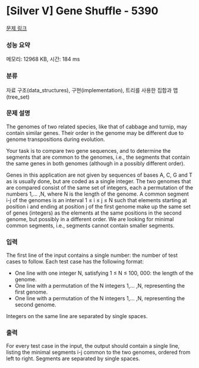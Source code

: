 # [Silver V] Gene Shuffle - 5390 

[문제 링크](https://www.acmicpc.net/problem/5390) 

### 성능 요약

메모리: 12968 KB, 시간: 184 ms

### 분류

자료 구조(data_structures), 구현(implementation), 트리를 사용한 집합과 맵(tree_set)

### 문제 설명

<p>The genomes of two related species, like that of cabbage and turnip, may contain similar genes. Their order in the genome may be different due to genome transpositions during evolution.</p>

<p>Your task is to compare two gene sequences, and to determine the segments that are common to the genomes, i.e., the segments that contain the same genes in both genomes (although in a possibly different order).</p>

<p>Genes in this application are not given by sequences of bases A, C, G and T as is usually done, but are coded as a single integer. The two genomes that are compared consist of the same set of integers, each a permutation of the numbers 1,... ,N, where N is the length of the genome. A common segment i-j of the genomes is an interval 1 ≤ i ≤ j ≤ N such that elements starting at position i and ending at position j of the first genome make up the same set of genes (integers) as the elements at the same positions in the second genome, but possibly in a different order. We are looking for minimal common segments, i.e., segments cannot contain smaller segments.</p>

### 입력 

 <p>The first line of the input contains a single number: the number of test cases to follow. Each test case has the following format:</p>

<ul>
	<li>One line with one integer N, satisfying 1 ≤ N ≤ 100, 000: the length of the genome.</li>
	<li>One line with a permutation of the N integers 1,... ,N, representing the first genome.</li>
	<li>One line with a permutation of the N integers 1,... ,N, representing the second genome.</li>
</ul>

<p>Integers on the same line are separated by single spaces.</p>

### 출력 

 <p>For every test case in the input, the output should contain a single line, listing the minimal segments i-j common to the two genomes, ordered from left to right. Segments are separated by single spaces.</p>

